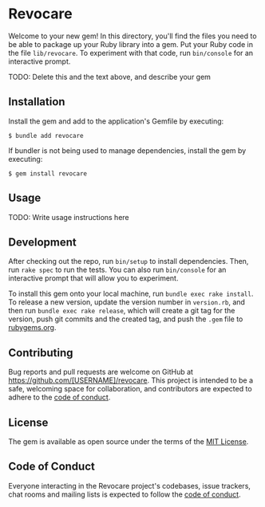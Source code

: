 # Revocare

Welcome to your new gem! In this directory, you'll find the files you need to be able to package up your Ruby library into a gem. Put your Ruby code in the file `lib/revocare`. To experiment with that code, run `bin/console` for an interactive prompt.

TODO: Delete this and the text above, and describe your gem

## Installation

Install the gem and add to the application's Gemfile by executing:

    $ bundle add revocare

If bundler is not being used to manage dependencies, install the gem by executing:

    $ gem install revocare

## Usage

TODO: Write usage instructions here

## Development

After checking out the repo, run `bin/setup` to install dependencies. Then, run `rake spec` to run the tests. You can also run `bin/console` for an interactive prompt that will allow you to experiment.

To install this gem onto your local machine, run `bundle exec rake install`. To release a new version, update the version number in `version.rb`, and then run `bundle exec rake release`, which will create a git tag for the version, push git commits and the created tag, and push the `.gem` file to [rubygems.org](https://rubygems.org).

## Contributing

Bug reports and pull requests are welcome on GitHub at https://github.com/[USERNAME]/revocare. This project is intended to be a safe, welcoming space for collaboration, and contributors are expected to adhere to the [code of conduct](https://github.com/[USERNAME]/revocare/blob/master/CODE_OF_CONDUCT.md).

## License

The gem is available as open source under the terms of the [MIT License](https://opensource.org/licenses/MIT).

## Code of Conduct

Everyone interacting in the Revocare project's codebases, issue trackers, chat rooms and mailing lists is expected to follow the [code of conduct](https://github.com/[USERNAME]/revocare/blob/master/CODE_OF_CONDUCT.md).
